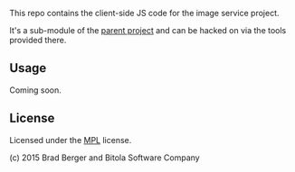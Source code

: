 This repo contains the client-side JS code for the image service project. 

It's a sub-module of the [parent project](//github.com/BitolaCo/proximity)
and can be hacked on via the tools provided there.

## Usage

Coming soon.

## License

Licensed under the [MPL](https://www.mozilla.org/MPL/) license.

(c) 2015 Brad Berger and Bitola Software Company